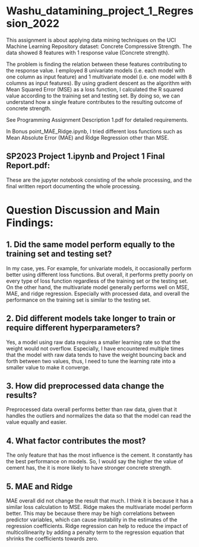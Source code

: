 # Washu_datamining_project_1_Regression_2022

This assignment is about applying data mining techniques on the UCI Machine Learning Repository dataset: Concrete Compressive Strength. The data showed 8 features with 1 response value (Concrete strength). 

The problem is finding the relation between these features contributing to the response value. I employed 8 univariate models (i.e. each model with one column as input feature) and 1 multivariate model (i.e. one model with 8 columns as input features).
By using gradient descent as the algorithm with Mean Squared Error (MSE) as a loss function, I calculated the R squared value according to the training set and testing set. By doing so, we can understand how a single feature contributes to the resulting outcome of concrete strength. 

See Programming Assignment Description 1.pdf for detailed requirements.

In Bonus point_MAE_Ridge.ipynb, I tried different loss functions such as Mean Absolute Error (MAE) and Ridge Regression other than MSE. 

## SP2023 Project 1.ipynb and Project 1 Final Report.pdf: 

These are the jupyter notebook consisting of the whole processing, and the final written report documenting the whole processing.

# Question Discussion and Main Findings: 

## 1. Did the same model perform equally to the training set and testing set?

In my case, yes. For example, for univariate models, it occasionally perform better using different loss functions. But overall, it performs pretty poorly on every type of loss function regardless of the training set or the testing set. On the other hand, the multivariate model generally performs well on MSE, MAE, and ridge regression. Especially with processed data, and overall the performance on the training set is similar to the testing set.

## 2. Did different models take longer to train or require different hyperparameters?

Yes, a model using raw data requires a smaller learning rate so that the weight would not overflow. Especially, I have encountered multiple times that the model with raw data tends to have the weight bouncing back and forth between two values, thus, I need to tune the learning rate into a smaller value to make it converge.

## 3. How did preprocessed data change the results?

Preprocessed data overall performs better than raw data, given that it handles the outliers and normalizes the data so that the model can read the value equally and easier.

## 4. What factor contributes the most?

The only feature that has the most influence is the cement. It constantly has the best performance on models. So, I would say the higher the value of cement has, the it is more likely to have stronger concrete strength.

## 5. MAE and Ridge

MAE overall did not change the result that much. I think it is because it has a similar loss calculation to MSE.
Ridge makes the multivariate model perform better. This may be because there may be high correlations between predictor variables, which can cause instability in the estimates of the regression coefficients. Ridge regression can help to reduce the impact of multicollinearity by adding a penalty term to the regression equation that shrinks the coefficients towards zero.




